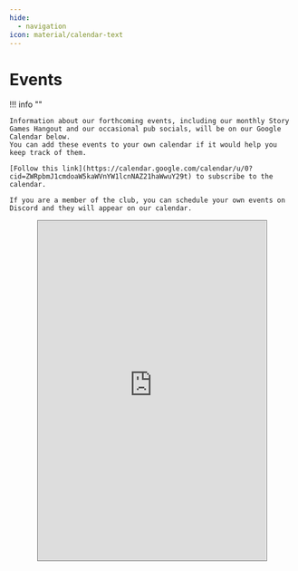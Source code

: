 ```yaml
---
hide:
  - navigation
icon: material/calendar-text
---
```


# Events

!!! info ""

    Information about our forthcoming events, including our monthly Story Games Hangout and our occasional pub socials, will be on our Google Calendar below.
    You can add these events to your own calendar if it would help you keep track of them.

    [Follow this link](https://calendar.google.com/calendar/u/0?cid=ZWRpbmJ1cmdoaW5kaWVnYW1lcnNAZ21haWwuY29t) to subscribe to the calendar.

    If you are a member of the club, you can schedule your own events on Discord and they will appear on our calendar.

<div style="display: flex; justify-content: center;"> 
  <iframe src="https://calendar.google.com/calendar/embed?height=600&wkst=2&ctz=Europe%2FLondon&showPrint=0&showTitle=0&mode=AGENDA&hl=en_GB&showTabs=0&showNav=0&showDate=0&src=ZWRpbmJ1cmdoaW5kaWVnYW1lcnNAZ21haWwuY29t&color=%23039BE5" style="border:solid 1px #777" width="80%" height="600" frameborder="0" scrolling="no"></iframe>
</div>
